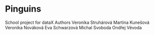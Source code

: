# Pinguins
School project for dataX
Authors
  Veronika Struhárová
  Martina Kunešová
  Veronika Nováková
  Eva Schwarzová
  Michal Svoboda
  Ondřej Vévoda
